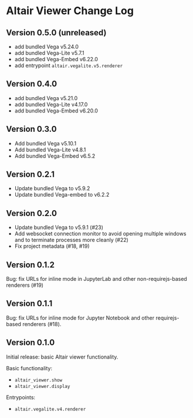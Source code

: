 # Altair Viewer Change Log

## Version 0.5.0 (unreleased)

- add bundled Vega v5.24.0
- add bundled Vega-Lite v5.7.1
- add bundled Vega-Embed v6.22.0
- add entrypoint ``altair.vegalite.v5.renderer``

## Version 0.4.0

- add bundled Vega v5.21.0
- add bundled Vega-Lite v4.17.0
- add bundled Vega-Embed v6.20.0

## Version 0.3.0

- Add bundled Vega v5.10.1
- Add bundled Vega-Lite v4.8.1
- Add bundled Vega-Embed v6.5.2

## Version 0.2.1

- Update bundled Vega to v5.9.2
- Update bundled Vega-embed to v6.2.2

## Version 0.2.0

- Update bundled Vega to v5.9.1 (#23)
- Add websocket connection monitor to avoid opening multiple windows and to terminate
  processes more cleanly (#22)
- Fix project metadata (#18, #19)

## Version 0.1.2

Bug: fix URLs for inline mode in JupyterLab and other non-requirejs-based renderers (#19)

## Version 0.1.1

Bug: fix URLs for inline mode for Jupyter Notebook and other requirejs-based renderers (#18).

## Version 0.1.0

Initial release: basic Altair viewer functionality.

Basic functionality:

- ``altair_viewer.show``
- ``altair_viewer.display``

Entrypoints:

- ``altair.vegalite.v4.renderer``